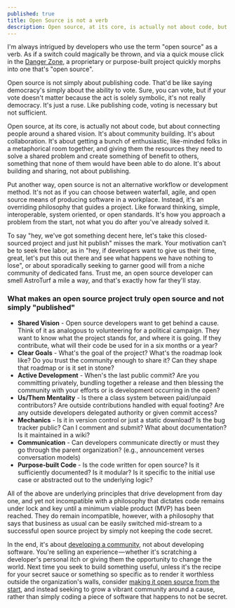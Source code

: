 ```yaml
---
published: true
title: Open Source is not a verb
description: Open source, at its core, is actually not about code, but about connecting people around a shared vision to encourage collaborative problem solving.
---
```


I'm always intrigued by developers who use the term "open source" as a verb. As if a switch could magically be thrown, and via a quick mouse click in the [Danger Zone](http://www.youtube.com/watch?v=V8rZWw9HE7o), a proprietary or purpose-built project quickly morphs into one that's "open source".

Open source is not simply about publishing code. That'd be like saying democracy's simply about the ability to vote. Sure, you can vote, but if your vote doesn't matter because the act is solely symbolic, it's not really democracy. It's just a ruse. Like publishing code, voting is necessary but not sufficient.

Open source, at its core, is actually not about code, but about connecting people around a shared vision. It's about community building. It's about collaboration. It's about getting a bunch of enthusiastic, like-minded folks in a metaphorical room together, and giving them the resources they need to solve a shared problem and create something of benefit to others, something that none of them would have been able to do alone. It's about building and sharing, not about publishing.

Put another way, open source is not an alternative workflow or development method. It's not as if you can choose between waterfall, agile, and open source means of producing software in a workplace. Instead, it's an overriding philosophy that guides a project. Like forward thinking, simple, interoperable, system oriented, or open standards. It's how you approach a problem from the start, not what you do after you've already solved it.

To say "hey, we've got something decent here, let's take this closed-sourced project and just hit publish" misses the mark. Your motivation can't be to seek free labor, as in "hey, if developers want to give us their time, great, let's put this out there and see what happens we have nothing to lose", or about sporadically seeking to garner good will from a niche community of dedicated fans. Trust me, an open source developer can smell AstroTurf a mile a way, and that's exactly how far they'll stay.

### What makes an open source project truly open source and not simply "published"

* **Shared Vision** - Open source developers want to get behind a cause. Think of it as analogous to volunteering for a political campaign. They want to know what the project stands for, and where it is going. If they contribute, what will their code be used for in a six months or a year?
* **Clear Goals** - What's the goal of the project? What's the roadmap look like? Do you trust the community enough to share it? Can they shape that roadmap or is it set in stone?
* **Active Development** - When's the last public commit? Are you committing privately, bundling together a release and then blessing the community with your efforts or is development occurring in the open?
* **Us/Them Mentality** - Is there a class system between paid/unpaid contributors? Are outside contributions handled with equal footing? Are any outside developers delegated authority or given commit access?
* **Mechanics** - Is it in version control or just a static download? Is the bug tracker public? Can I comment and submit? What about documentation? Is it maintained in a wiki?
* **Communication** - Can developers communicate directly or must they go through the parent organization? (e.g., announcement verses conversation models)
* **Purpose-built Code** - Is the code written for open source? Is it sufficiently documented? Is it modular? Is it specific to the initial use case or abstracted out to the underlying logic?

All of the above are underlying principles that drive development from day one, and yet not incompatible with a philosophy that dictates code remains under lock and key until a minimum viable product (MVP) has been reached. They do remain incompatible, however, with a philosophy that says that business as usual can be easily switched mid-stream to a successful open source project by simply not keeping the code secret.

In the end, it's about [developing a community](//ben.balter.com/open-source-for-government/#open_source_community_building), not about developing software. You're selling an experience — whether it's scratching a developer's personal itch or giving them the opportunity to change the world. Next time you seek to build something useful, unless it's the recipe for your secret sauce or something so specific as to render it worthless outside the organization's walls, consider [making it open source from the start](//ben.balter.com/2012/06/26/why-you-should-always-write-software-as-open-source/), and instead seeking to grow a vibrant community around a cause, rather than simply coding a piece of software that happens to not be secret.
